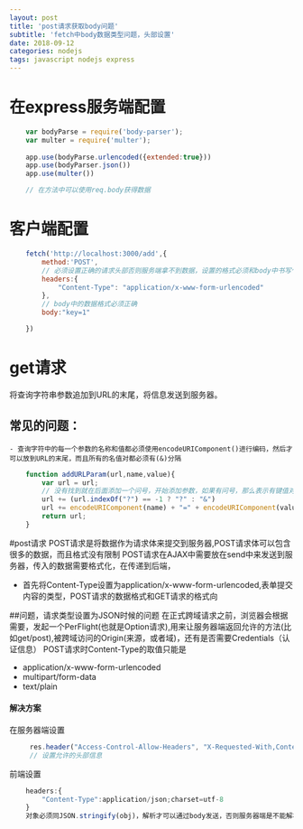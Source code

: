 ```yaml
---
layout: post
title: 'post请求获取body问题'
subtitle: 'fetch中body数据类型问题，头部设置'
date: 2018-09-12
categories: nodejs
tags: javascript nodejs express 
---
```



# 在express服务端配置
```javascript
	var bodyParse = require('body-parser');
	var multer = require('multer');
	
	app.use(bodyParse.urlencoded({extended:true}))
	app.use(bodyParser.json())
	app.use(multer())

	// 在方法中可以使用req.body获得数据
```
# 客户端配置
```javascript
	fetch('http://localhost:3000/add',{
		method:'POST',
		// 必须设置正确的请求头部否则服务端拿不到数据，设置的格式必须和body中书写个格式相同
		headers:{
			"Content-Type": "application/x-www-form-urlencoded"
		},
		// body中的数据格式必须正确
		body:"key=1"

	})
```

# get请求
将查询字符串参数追加到URL的末尾，将信息发送到服务器。
## 常见的问题：
	- 查询字符中的每一个参数的名称和值都必须使用encodeURIComponent()进行编码，然后才可以放到URL的末尾，而且所有的名值对都必须有(&)分隔
```javascript
	function addURLParam(url,name,value){
		var url = url;
		// 没有找到就在后面添加一个问号，开始添加参数，如果有问号，那么表示有键值对，那么就在url后面添加一个&
		url += (url.indexOf("?") == -1 ? "?" : "&")
		url += encodeURIComponent(name) + "=" + encodeURIComponent(value);
		return url;
	}
```
#post请求
POST请求是将数据作为请求体来提交到服务器,POST请求体可以包含很多的数据，而且格式没有限制
POST请求在AJAX中需要放在send中来发送到服务器，传入的数据需要格式化，在传递到后端，
- 首先将Content-Type设置为application/x-www-form-urlencoded,表单提交内容的类型，POST请求的数据格式和GET请求的格式向

##问题，请求类型设置为JSON时候的问题
在正式跨域请求之前，浏览器会根据需要，发起一个PerFlight(也就是Option请求),用来让服务器端返回允许的方法(比如get/post),被跨域访问的Origin(来源，或者域)，还有是否需要Credentials（认证信息）
POST请求时Content-Type的取值只能是
- application/x-www-form-urlencoded 
- multipart/form-data 
- text/plain

#### 解决方案
在服务器端设置
```javascript
	 res.header("Access-Control-Allow-Headers", "X-Requested-With,Content-Type")
	 // 设置允许的头部信息
```
前端设置
```javascript
	headers:{
		"Content-Type":application/json;charset=utf-8
	}
	对象必须同JSON.stringify(obj)，解析才可以通过body发送，否则服务器端是不能解析的
```

